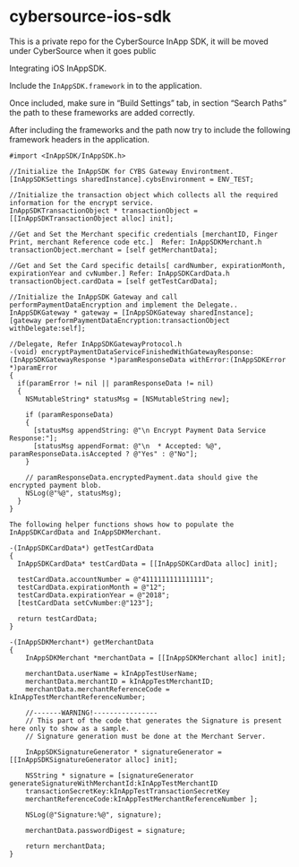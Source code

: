 # cybersource-ios-sdk
This is a private repo for the CyberSource InApp SDK, it will be moved under CyberSource when it goes public

Integrating iOS InAppSDK. 

Include the ``` InAppSDK.framework ``` in to the application.

Once included, make sure in “Build Settings” tab, in section “Search Paths” the path to these frameworks are added correctly. 

After including the frameworks and the path now try to include the following framework headers in the application.
```objc
#import <InAppSDK/InAppSDK.h>
```

```objc
//Initialize the InAppSDK for CYBS Gateway Environtment.
[InAppSDKSettings sharedInstance].cybsEnvironment = ENV_TEST;

//Initialize the transaction object which collects all the required information for the encrypt service.
InAppSDKTransactionObject * transactionObject = [[InAppSDKTransactionObject alloc] init];

//Get and Set the Merchant specific credentials [merchantID, Finger Print, merchant Reference code etc.]  Refer: InAppSDKMerchant.h
transactionObject.merchant = [self getMerchantData];

//Get and Set the Card specific details[ cardNumber, expirationMonth, expirationYear and cvNumber.] Refer: InAppSDKCardData.h
transactionObject.cardData = [self getTestCardData];

//Initialize the InAppSDK Gateway and call performPaymentDataEncryption and implement the Delegate..
InAppSDKGateway * gateway = [InAppSDKGateway sharedInstance];
[gateway performPaymentDataEncryption:transactionObject withDelegate:self];

```

```objc
//Delegate, Refer InAppSDKGatewayProtocol.h
-(void) encryptPaymentDataServiceFinishedWithGatewayResponse:(InAppSDKGatewayResponse *)paramResponseData withError:(InAppSDKError *)paramError
{
  if(paramError != nil || paramResponseData != nil)
  {
    NSMutableString* statusMsg = [NSMutableString new];
    
    if (paramResponseData)
    {
      [statusMsg appendString: @"\n Encrypt Payment Data Service Response:"];
      [statusMsg appendFormat: @"\n  * Accepted: %@", paramResponseData.isAccepted ? @"Yes" : @"No"];
    }
    
    // paramResponseData.encryptedPayment.data should give the encrypted payment blob.
    NSLog(@"%@", statusMsg);
  }
}

```

```objc
The following helper functions shows how to populate the InAppSDKCardData and InAppSDKMerchant.

-(InAppSDKCardData*) getTestCardData
{
  InAppSDKCardData* testCardData = [[InAppSDKCardData alloc] init];
  
  testCardData.accountNumber = @"4111111111111111";
  testCardData.expirationMonth = @"12";
  testCardData.expirationYear = @"2018";
  [testCardData setCvNumber:@"123"];
  
  return testCardData;
}

```

```objc
-(InAppSDKMerchant*) getMerchantData
{
    InAppSDKMerchant *merchantData = [[InAppSDKMerchant alloc] init];
    
    merchantData.userName = kInAppTestUserName;
    merchantData.merchantID = kInAppTestMerchantID;
    merchantData.merchantReferenceCode = kInAppTestMerchantReferenceNumber;
    
    //-------WARNING!----------------
    // This part of the code that generates the Signature is present here only to show as a sample.
    // Signature generation must be done at the Merchant Server.
    
    InAppSDKSignatureGenerator * signatureGenerator = [[InAppSDKSignatureGenerator alloc] init];
    
    NSString * signature = [signatureGenerator generateSignatureWithMerchantId:kInAppTestMerchantID
    transactionSecretKey:kInAppTestTransactionSecretKey
    merchantReferenceCode:kInAppTestMerchantReferenceNumber ];
    
    NSLog(@"Signature:%@", signature);
    
    merchantData.passwordDigest = signature;
    
    return merchantData;
}

```
